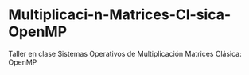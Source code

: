 # Multiplicaci-n-Matrices-Cl-sica-OpenMP
Taller en clase Sistemas Operativos de Multiplicación Matrices Clásica: OpenMP
